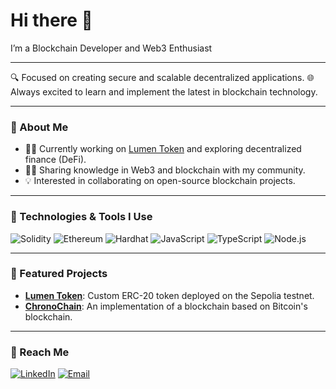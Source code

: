 # Hi there 👋
I’m a Blockchain Developer and Web3 Enthusiast

---

🔍 Focused on creating secure and scalable decentralized applications.
🌐 Always excited to learn and implement the latest in blockchain technology.

---

### 🚀 About Me
- 👨‍💻 Currently working on [Lumen Token](https://github.com/lucianoZgabriel/Lumen-Token-Eth) and exploring decentralized finance (DeFi).
- 🧑‍🏫 Sharing knowledge in Web3 and blockchain with my community.
- 💡 Interested in collaborating on open-source blockchain projects.

---

### 🔧 Technologies & Tools I Use
![Solidity](https://img.shields.io/badge/-Solidity-363636?style=flat-square&logo=Solidity&logoColor=white)
![Ethereum](https://img.shields.io/badge/-Ethereum-3C3C3D?style=flat-square&logo=Ethereum&logoColor=white)
![Hardhat](https://img.shields.io/badge/-Hardhat-F7DF1E?style=flat-square&logo=Hardhat&logoColor=black)
![JavaScript](https://img.shields.io/badge/-JavaScript-F7DF1E?style=flat-square&logo=javascript&logoColor=black)
![TypeScript](https://img.shields.io/badge/-TypeScript-007ACC?style=flat-square&logo=typescript&logoColor=white)
![Node.js](https://img.shields.io/badge/-Node.js-339933?style=flat-square&logo=node.js&logoColor=white)

---

### 🌟 Featured Projects
- **[Lumen Token](https://github.com/lucianoZgabriel/Lumen-Token-Eth)**: Custom ERC-20 token deployed on the Sepolia testnet.
- **[ChronoChain](https://github.com/lucianoZgabriel/ChronoChain)**: An implementation of a blockchain based on Bitcoin's blockchain.

---

### 💬 Reach Me
[![LinkedIn](https://img.shields.io/badge/-LinkedIn-0077B5?style=flat-square&logo=LinkedIn&logoColor=white)](https://www.linkedin.com/in/lucianozgabriel/)
[![Email](https://img.shields.io/badge/-Email-c14438?style=flat-square&logo=Gmail&logoColor=white)](mailto:lucianozanin@gmail.com)
<!--
**lucianoZgabriel/lucianoZgabriel** is a ✨ _special_ ✨ repository because its `README.md` (this file) appears on your GitHub profile.

Here are some ideas to get you started:

- 🔭 I’m currently working on ...
- 🌱 I’m currently learning ...
- 👯 I’m looking to collaborate on ...
- 🤔 I’m looking for help with ...
- 💬 Ask me about ...
- 📫 How to reach me: ...
- 😄 Pronouns: ...
- ⚡ Fun fact: ...
-->
